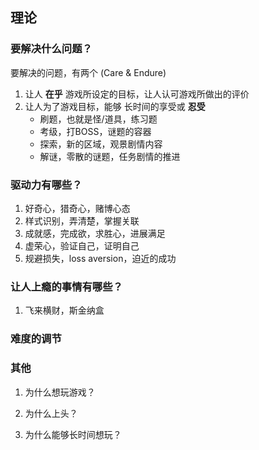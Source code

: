 ## 理论

### 要解决什么问题？

要解决的问题，有两个 (Care & Endure)

1. 让人 **在乎** 游戏所设定的目标，让人认可游戏所做出的评价
1. 让人为了游戏目标，能够 长时间的享受或 **忍受**
    - 刷题，也就是怪/道具，练习题
    - 考级，打BOSS，谜题的容器
    - 探索，新的区域，观景剧情内容
    - 解谜，零散的谜题，任务剧情的推进

### 驱动力有哪些？

1. 好奇心，猎奇心，赌博心态
1. 样式识别，弄清楚，掌握关联
1. 成就感，完成欲，求胜心，进展满足
1. 虚荣心，验证自己，证明自己
1. 规避损失，loss aversion，迫近的成功

### 让人上瘾的事情有哪些？

1. 飞来横财，斯金纳盒

### 难度的调节

### 其他

1. 为什么想玩游戏？

1. 为什么上头？

1. 为什么能够长时间想玩？